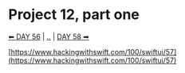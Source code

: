 # Project 12, part one

[⬅ DAY 56](../day_56) | [..](../) | [DAY 58 ➡](../day_58)

[https://www.hackingwithswift.com/100/swiftui/57](https://www.hackingwithswift.com/100/swiftui/57)
